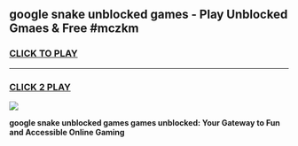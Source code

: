 
## google snake unblocked games - Play Unblocked Gmaes & Free #mczkm
<h3>
<a href="https://news.freeplayer.one?title=google_snake_unblocked_games&ref=03M">CLICK TO PLAY</a></h3>
<hr>

<h3>
<a href="https://news.freeplayer.one?title=google_snake_unblocked_games&ref=03M">CLICK 2 PLAY</a>
  
</h3>

<a href="https://news.freeplayer.one?title=google_snake_unblocked_games&ref=03M"><img src="https://clearcache.store/games.png"></a>


**google snake unblocked games games unblocked: Your Gateway to Fun and Accessible Online Gaming**
